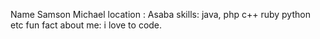 Name Samson Michael
location : Asaba
skills: java, php c++ ruby python etc
fun fact about me: i love to code.